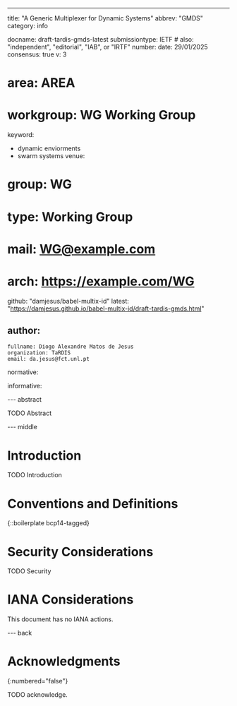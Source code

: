 ---
title: "A Generic Multiplexer for Dynamic Systems"
abbrev: "GMDS"
category: info

docname: draft-tardis-gmds-latest
submissiontype: IETF  # also: "independent", "editorial", "IAB", or "IRTF"
number:
date: 29/01/2025
consensus: true
v: 3
# area: AREA
# workgroup: WG Working Group
keyword:
 - dynamic enviorments
 - swarm systems
venue:
#  group: WG
#  type: Working Group
#  mail: WG@example.com
#  arch: https://example.com/WG
  github: "damjesus/babel-multix-id"
  latest: "https://damjesus.github.io/babel-multix-id/draft-tardis-gmds.html"

author:
 -
    fullname: Diogo Alexandre Matos de Jesus
    organization: TaRDIS
    email: da.jesus@fct.unl.pt

normative:

informative:


--- abstract

TODO Abstract


--- middle

# Introduction

TODO Introduction


# Conventions and Definitions

{::boilerplate bcp14-tagged}


# Security Considerations

TODO Security


# IANA Considerations

This document has no IANA actions.

--- back

# Acknowledgments
{:numbered="false"}

TODO acknowledge.
